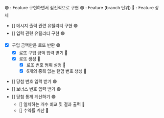 🟢 : Feature 구현하면서 점진적으로 구현
🟣 : Feature (branch 단위)
🔹 : Feature 상세
- [] 메시지 출력 관련 유틸리티 구현 🟢
- [] 입력 관련 유틸리티 구현 🟢
- [x] 구입 금액만큼 로또 반환 🟣
  - [x] 로또 구입 금액 입력 받기 🔹 
  - [x] 로또 생성 🔹
    - [x] 로또 번호 범위 설정 🔹
    - [x] 6개의 중복 없는 랜덤 번호 생성 🔹
- [] 당첨 번호 입력 받기 🟣
- [] 보너스 번호 입력 받기 🟣
- [] 당첨 통계 계산하기 🟣
  - [] 일치하는 개수 비교 및 결과 출력 🔹
  - [] 수익률 계산 🔹